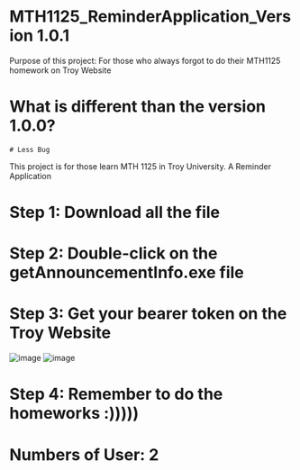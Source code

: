 # MTH1125_ReminderApplication_Version 1.0.1
Purpose of this project: For those who always forgot to do their MTH1125 homework on Troy Website

# What is different than the version 1.0.0?
    # Less Bug

This project is for those learn MTH 1125 in Troy University. A Reminder Application
# Step 1: Download all the file
# Step 2: Double-click on the getAnnouncementInfo.exe file
# Step 3: Get your bearer token on the Troy Website 
![image](https://user-images.githubusercontent.com/126353303/229347885-fbdf5e2f-f46a-4c8c-b566-928b91fd3170.png)
![image](https://user-images.githubusercontent.com/126353303/229347891-8c69e28b-63e0-4b7c-8fe2-01615adac99f.png)

# Step 4: Remember to do the homeworks :)))))

# Numbers of User: 2
